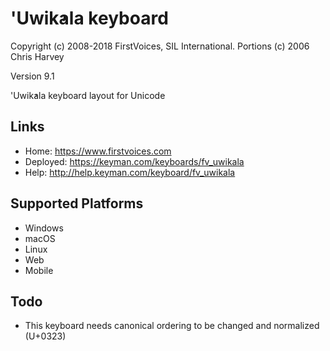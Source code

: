 'Uwik̓ala keyboard
======================

Copyright (c) 2008-2018 FirstVoices, SIL International. Portions (c) 2006 Chris Harvey

Version 9.1

'Uwik̓ala keyboard layout for Unicode

Links
-----

 * Home:     <https://www.firstvoices.com>
 * Deployed: <https://keyman.com/keyboards/fv_uwikala>
 * Help:     <http://help.keyman.com/keyboard/fv_uwikala>
 
Supported Platforms
-------------------

 * Windows
 * macOS
 * Linux
 * Web
 * Mobile

Todo
----

 * This keyboard needs canonical ordering to be changed and normalized (U+0323)
 